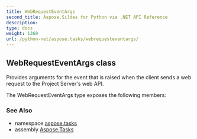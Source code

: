 ```yaml
---
title: WebRequestEventArgs
second_title: Aspose.Sildes for Python via .NET API Reference
description: 
type: docs
weight: 1360
url: /python-net/aspose.tasks/webrequesteventargs/
---
```


## WebRequestEventArgs class

Provides arguments for the event that is raised when the client sends a web request to the Project Server's web API.

The WebRequestEventArgs type exposes the following members:

### See Also

* namespace [aspose.tasks](/tasks/python-net/aspose.tasks/)
* assembly [Aspose.Tasks](/tasks/python-net/)

